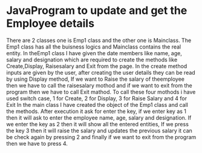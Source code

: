 # JavaProgram to update and get the Employee details
There are 2 classes one is Emp1 class and the other one is Mainclass.
The Emp1 class has all the buisness logics and Mainclass contains the real entity.
 In theEmp1 class I have given the date members like name, age, salary and designation which are required to create the methods like Create,Display, Raisesalary and Exit from the page.
In the create method inputs are given by the user, after creating the user details they can be read by using Display method, If we want to Raise the salary of theemployee then we have to call the raisesalary mothod and if we want to exit from the program then we have to call Exit mathod.
To call these four mothods i have used switch case, 1 for Create, 2 for Display, 3 for Raise Salary and 4 for Exit
In the main class I have created the object of the Emp1 class and call the methods.
After execution it ask for enter the key, if we enter key as 1 then it will ask to enter the employee name, age, salary and designation. If we enter the key as 2 then it will show all the entered entities, If we press the key 3 then it will raise the salary and updates the previous salary it can be check again by pressing 2 and finally if we want to exit from the program then we have to press 4.
